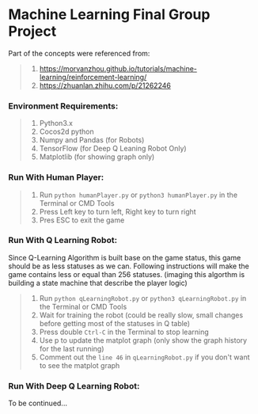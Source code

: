 # Machine Learning Final Group Project
Part of the concepts were referenced from:
> 1. https://morvanzhou.github.io/tutorials/machine-learning/reinforcement-learning/
> 2. https://zhuanlan.zhihu.com/p/21262246

### Environment Requirements:
> 1. Python3.x
> 2. Cocos2d python 
> 3. Numpy and Pandas (for Robots)
> 4. TensorFlow (for Deep Q Leaning Robot Only)
> 5. Matplotlib (for showing graph only)

### Run With Human Player:
> 1. Run ```python humanPlayer.py``` or ```python3 humanPlayer.py``` in the Terminal or CMD Tools
> 2. Press Left key to turn left, Right key to turn right
> 3. Pres ESC to exit the game

### Run With Q Learning Robot:
Since Q-Learning Algorithm is built base on the game status, this game should be as less statuses as we can.
Following instructions will make the game contains less or equal than 256 statuses.
(imaging this algorthm is building a state machine that describe the player logic) 

> 1. Run ```python qLearningRobot.py``` or ```python3 qLearningRobot.py``` in the Terminal or CMD Tools
> 2. Wait for training the robot (could be really slow, small changes before getting most of the statuses in Q table)
> 3. Press double ```Ctrl-C``` in the Terminal to stop learning
> 4. Use p to update the matplot graph (only show the graph history for the last running)
> 5. Comment out the ```line 46``` in ```qLearningRobot.py``` if you don't want to see the matplot graph

### Run With Deep Q Learning Robot:
To be continued...